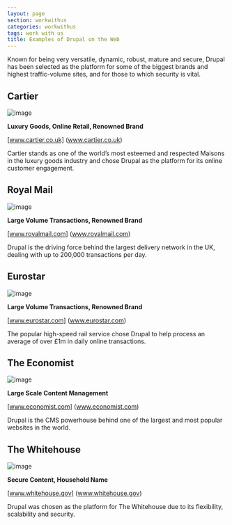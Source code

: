 ```yaml
---
layout: page
section: workwithus
categories: workwithus
tags: work with us
title: Examples of Drupal on the Web
---
```


Known for being very versatile, dynamic, robust, mature and secure, Drupal has been selected as the platform for some of the biggest brands and highest traffic-volume sites, and for those to which security is vital.

## Cartier
![image](http://way.wunder.co.uk/public/images/cartier.png)

**Luxury Goods, Online Retail, Renowned Brand**

[www.cartier.co.uk] (www.cartier.co.uk)

Cartier stands as one of the world’s most esteemed and respected Maisons in the luxury goods industry and chose Drupal as the platform for its online customer engagement.

## Royal Mail
![image](http://way.wunder.co.uk/public/images/royal-mail.png)

**Large Volume Transactions, Renowned Brand**

[www.royalmail.com] (www.royalmail.com)

Drupal is the driving force behind the largest delivery network in the UK, dealing with up to 200,000 transactions per day.

## Eurostar
![image](http://way.wunder.co.uk/public/images/eurostar.png)

**Large Volume Transactions, Renowned Brand**

[www.eurostar.com] (www.eurostar.com)

The popular high-speed rail service chose Drupal to help process an average of over £1m in daily online transactions.

## The Economist
![image](http://way.wunder.co.uk/public/images/the-economist.png)

**Large Scale Content Management**

[www.economist.com] (www.economist.com)

Drupal is the CMS powerhouse behind one of the largest and most popular websites in the world.

## The Whitehouse
![image](http://way.wunder.co.uk/public/images/the-whitehouse.png)

**Secure Content, Household Name**

[www.whitehouse.gov] (www.whitehouse.gov)

Drupal was chosen as the platform for The Whitehouse due to its flexibility, scalability and security.
